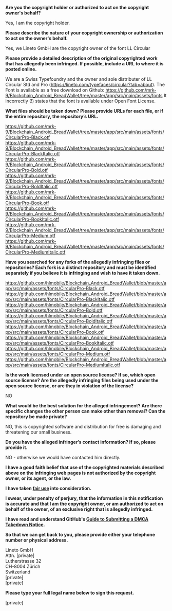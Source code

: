 **Are you the copyright holder or authorized to act on the copyright owner's behalf?**

Yes, I am the copyright holder.

**Please describe the nature of your copyright ownership or authorization to act on the owner's behalf.**

Yes, we Lineto GmbH are the copyright owner of the font LL Circular

**Please provide a detailed description of the original copyrighted work that has allegedly been infringed. If possible, include a URL to where it is posted online.**

We are a Swiss Typefoundry and the owner and sole distributer of LL Circular Std and Pro (https://lineto.com/typefaces/circular?tab=about). The Font is available as a free download on Github: https://github.com/mrk-9/Blockchain_Android_BreadWallet/tree/master/app/src/main/assets/fonts
It incorrectly (!) states that the font is available under Open Font License.

**What files should be taken down? Please provide URLs for each file, or if the entire repository, the repository’s URL.**

https://github.com/mrk-9/Blockchain_Android_BreadWallet/tree/master/app/src/main/assets/fonts/CircularPro-Black.otf  
https://github.com/mrk-9/Blockchain_Android_BreadWallet/tree/master/app/src/main/assets/fonts/CircularPro-BlackItalic.otf  
https://github.com/mrk-9/Blockchain_Android_BreadWallet/tree/master/app/src/main/assets/fonts/CircularPro-Bold.otf  
https://github.com/mrk-9/Blockchain_Android_BreadWallet/tree/master/app/src/main/assets/fonts/CircularPro-BoldItalic.otf  
https://github.com/mrk-9/Blockchain_Android_BreadWallet/tree/master/app/src/main/assets/fonts/CircularPro-Book.otf  
https://github.com/mrk-9/Blockchain_Android_BreadWallet/tree/master/app/src/main/assets/fonts/CircularPro-BookItalic.otf  
https://github.com/mrk-9/Blockchain_Android_BreadWallet/tree/master/app/src/main/assets/fonts/CircularPro-Medium.otf  
https://github.com/mrk-9/Blockchain_Android_BreadWallet/tree/master/app/src/main/assets/fonts/CircularPro-MediumItalic.otf  

**Have you searched for any forks of the allegedly infringing files or repositories? Each fork is a distinct repository and must be identified separately if you believe it is infringing and wish to have it taken down.**

https://github.com/hlmobile/Blockchain_Android_BreadWallet/blob/master/app/src/main/assets/fonts/CircularPro-Black.otf  
https://github.com/hlmobile/Blockchain_Android_BreadWallet/blob/master/app/src/main/assets/fonts/CircularPro-BlackItalic.otf  
https://github.com/hlmobile/Blockchain_Android_BreadWallet/blob/master/app/src/main/assets/fonts/CircularPro-Bold.otf  
https://github.com/hlmobile/Blockchain_Android_BreadWallet/blob/master/app/src/main/assets/fonts/CircularPro-BoldItalic.otf  
https://github.com/hlmobile/Blockchain_Android_BreadWallet/blob/master/app/src/main/assets/fonts/CircularPro-Book.otf  
https://github.com/hlmobile/Blockchain_Android_BreadWallet/blob/master/app/src/main/assets/fonts/CircularPro-BookItalic.otf  
https://github.com/hlmobile/Blockchain_Android_BreadWallet/blob/master/app/src/main/assets/fonts/CircularPro-Medium.otf  
https://github.com/hlmobile/Blockchain_Android_BreadWallet/blob/master/app/src/main/assets/fonts/CircularPro-MediumItalic.otf  

**Is the work licensed under an open source license? If so, which open source license? Are the allegedly infringing files being used under the open source license, or are they in violation of the license?**

NO

**What would be the best solution for the alleged infringement? Are there specific changes the other person can make other than removal? Can the repository be made private?**

NO, this is copyrighted software and distribution for free is damaging and threatening our small business.

**Do you have the alleged infringer’s contact information? If so, please provide it.**

NO - otherwise we would have contacted him directly.

**I have a good faith belief that use of the copyrighted materials described above on the infringing web pages is not authorized by the copyright owner, or its agent, or the law.**

**I have taken <a href="https://www.lumendatabase.org/topics/22">fair use</a> into consideration.**

**I swear, under penalty of perjury, that the information in this notification is accurate and that I am the copyright owner, or am authorized to act on behalf of the owner, of an exclusive right that is allegedly infringed.**

**I have read and understand GitHub's <a href="https://help.github.com/articles/guide-to-submitting-a-dmca-takedown-notice/">Guide to Submitting a DMCA Takedown Notice</a>.**

**So that we can get back to you, please provide either your telephone number or physical address.**

Lineto GmbH  
Attn. [private]  
Lutherstrasse 32  
CH-8004 Zürich  
Switzerland  
[private]  
[private]

**Please type your full legal name below to sign this request.**

[private]

